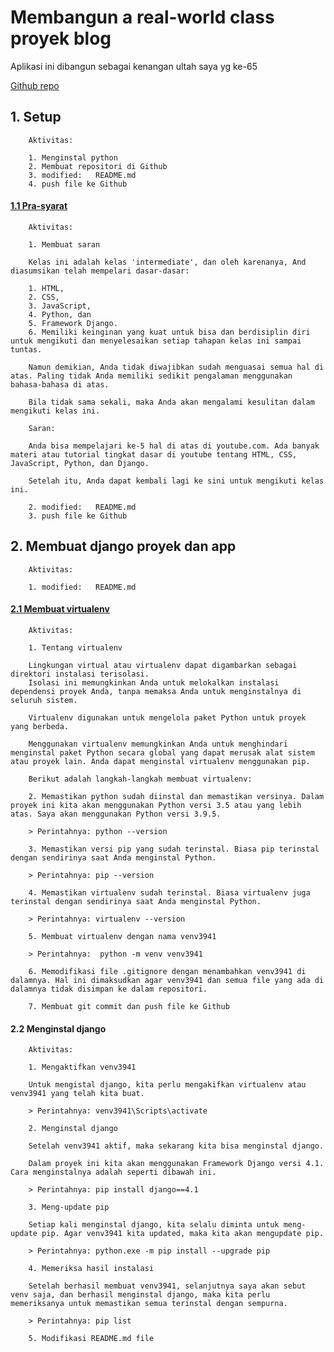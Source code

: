 # Membangun a real-world class proyek blog 
Aplikasi ini dibangun sebagai kenangan ultah saya yg ke-65

[Github repo](https://github.com/gurnitha/django-real-world-class-blog)


## 1. Setup

        Aktivitas:

        1. Menginstal python
        2. Membuat repositori di Github
        3. modified:   README.md
        4. push file ke Github


#### [1.1 Pra-syarat](https://github.com/gurnitha/django-real-world-class-blog/commit/35a530d41d8113da2a43d5485b95a120c597f522)

        Aktivitas:

        1. Membuat saran

        Kelas ini adalah kelas 'intermediate', dan oleh karenanya, And diasumsikan telah mempelari dasar-dasar:

        1. HTML,
        2. CSS,
        3. JavaScript,
        4. Python, dan
        5. Framework Django.
        6. Memiliki keinginan yang kuat untuk bisa dan berdisiplin diri untuk mengikuti dan menyelesaikan setiap tahapan kelas ini sampai tuntas.

        Namun demikian, Anda tidak diwajibkan sudah menguasai semua hal di atas. Paling tidak Anda memiliki sedikit pengalaman menggunakan bahasa-bahasa di atas.

        Bila tidak sama sekali, maka Anda akan mengalami kesulitan dalam mengikuti kelas ini.

        Saran:

        Anda bisa mempelajari ke-5 hal di atas di youtube.com. Ada banyak materi atau tutorial tingkat dasar di youtube tentang HTML, CSS, JavaScript, Python, dan Django.

        Setelah itu, Anda dapat kembali lagi ke sini untuk mengikuti kelas ini. 

        2. modified:   README.md
        3. push file ke Github


## 2. Membuat django proyek dan app

        Aktivitas:

        1. modified:   README.md


#### [2.1 Membuat virtualenv](https://github.com/gurnitha/django-real-world-class-blog/commit/79078c1ec9735aa85a61a3ea7c6955d5adc18e8d)
        
        Aktivitas:

        1. Tentang virtualenv    

        Lingkungan virtual atau virtualenv dapat digambarkan sebagai direktori instalasi terisolasi. 
        Isolasi ini memungkinkan Anda untuk melokalkan instalasi dependensi proyek Anda, tanpa memaksa Anda untuk menginstalnya di seluruh sistem.

        Virtualenv digunakan untuk mengelola paket Python untuk proyek yang berbeda. 

        Menggunakan virtualenv memungkinkan Anda untuk menghindari menginstal paket Python secara global yang dapat merusak alat sistem atau proyek lain. Anda dapat menginstal virtualenv menggunakan pip.

        Berikut adalah langkah-langkah membuat virtualenv:

        2. Memastikan python sudah diinstal dan memastikan versinya. Dalam proyek ini kita akan menggunakan Python versi 3.5 atau yang lebih atas. Saya akan menggunakan Python versi 3.9.5.

        > Perintahnya: python --version

        3. Memastikan versi pip yang sudah terinstal. Biasa pip terinstal dengan sendirinya saat Anda menginstal Python.

        > Perintahnya: pip --version

        4. Memastikan virtualenv sudah terinstal. Biasa virtualenv juga terinstal dengan sendirinya saat Anda menginstal Python.

        > Perintahnya: virtualenv --version

        5. Membuat virtualenv dengan nama venv3941

        > Perintahnya:  python -m venv venv3941

        6. Memodifikasi file .gitignore dengan menambahkan venv3941 di dalamnya. Hal ini dimaksudkan agar venv3941 dan semua file yang ada di dalamnya tidak disimpan ke dalam repositori.

        7. Membuat git commit dan push file ke Github


#### 2.2 Menginstal django
        
        Aktivitas:

        1. Mengaktifkan venv3941

        Untuk mengistal django, kita perlu mengakifkan virtualenv atau venv3941 yang telah kita buat.

        > Perintahnya: venv3941\Scripts\activate

        2. Menginstal django

        Setelah venv3941 aktif, maka sekarang kita bisa menginstal django.

        Dalam proyek ini kita akan menggunakan Framework Django versi 4.1. Cara menginstalnya adalah seperti dibawah ini.

        > Perintahnya: pip install django==4.1

        3. Meng-update pip

        Setiap kali menginstal django, kita selalu diminta untuk meng-update pip. Agar venv3941 kita updated, maka kita akan mengupdate pip.

        > Perintahnya: python.exe -m pip install --upgrade pip

        4. Memeriksa hasil instalasi

        Setelah berhasil membuat venv3941, selanjutnya saya akan sebut venv saja, dan berhasil menginstal django, maka kita perlu memeriksanya untuk memastikan semua terinstal dengan sempurna.

        > Perintahnya: pip list

        5. Modifikasi README.md file





